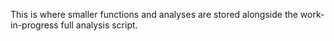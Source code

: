 This is where smaller functions and analyses are stored alongside the work-in-progress full analysis script.